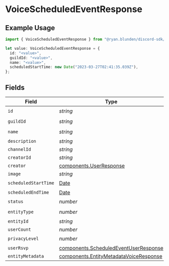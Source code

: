 # VoiceScheduledEventResponse

## Example Usage

```typescript
import { VoiceScheduledEventResponse } from "@ryan.blunden/discord-sdk/models/components";

let value: VoiceScheduledEventResponse = {
  id: "<value>",
  guildId: "<value>",
  name: "<value>",
  scheduledStartTime: new Date("2023-03-27T02:41:35.039Z"),
};
```

## Fields

| Field                                                                                            | Type                                                                                             | Required                                                                                         | Description                                                                                      |
| ------------------------------------------------------------------------------------------------ | ------------------------------------------------------------------------------------------------ | ------------------------------------------------------------------------------------------------ | ------------------------------------------------------------------------------------------------ |
| `id`                                                                                             | *string*                                                                                         | :heavy_check_mark:                                                                               | N/A                                                                                              |
| `guildId`                                                                                        | *string*                                                                                         | :heavy_check_mark:                                                                               | N/A                                                                                              |
| `name`                                                                                           | *string*                                                                                         | :heavy_check_mark:                                                                               | N/A                                                                                              |
| `description`                                                                                    | *string*                                                                                         | :heavy_minus_sign:                                                                               | N/A                                                                                              |
| `channelId`                                                                                      | *string*                                                                                         | :heavy_minus_sign:                                                                               | N/A                                                                                              |
| `creatorId`                                                                                      | *string*                                                                                         | :heavy_minus_sign:                                                                               | N/A                                                                                              |
| `creator`                                                                                        | [components.UserResponse](../../models/components/userresponse.md)                               | :heavy_minus_sign:                                                                               | N/A                                                                                              |
| `image`                                                                                          | *string*                                                                                         | :heavy_minus_sign:                                                                               | N/A                                                                                              |
| `scheduledStartTime`                                                                             | [Date](https://developer.mozilla.org/en-US/docs/Web/JavaScript/Reference/Global_Objects/Date)    | :heavy_check_mark:                                                                               | N/A                                                                                              |
| `scheduledEndTime`                                                                               | [Date](https://developer.mozilla.org/en-US/docs/Web/JavaScript/Reference/Global_Objects/Date)    | :heavy_minus_sign:                                                                               | N/A                                                                                              |
| `status`                                                                                         | *number*                                                                                         | :heavy_check_mark:                                                                               | N/A                                                                                              |
| `entityType`                                                                                     | *number*                                                                                         | :heavy_check_mark:                                                                               | N/A                                                                                              |
| `entityId`                                                                                       | *string*                                                                                         | :heavy_minus_sign:                                                                               | N/A                                                                                              |
| `userCount`                                                                                      | *number*                                                                                         | :heavy_minus_sign:                                                                               | N/A                                                                                              |
| `privacyLevel`                                                                                   | *number*                                                                                         | :heavy_check_mark:                                                                               | N/A                                                                                              |
| `userRsvp`                                                                                       | [components.ScheduledEventUserResponse](../../models/components/scheduledeventuserresponse.md)   | :heavy_minus_sign:                                                                               | N/A                                                                                              |
| `entityMetadata`                                                                                 | [components.EntityMetadataVoiceResponse](../../models/components/entitymetadatavoiceresponse.md) | :heavy_minus_sign:                                                                               | N/A                                                                                              |